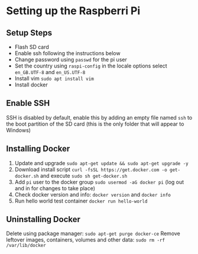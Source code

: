 
# Setting up the Raspberri Pi

## Setup Steps
- Flash SD card
- Enable ssh following the instructions below
- Change password using `passwd` for the pi user
- Set the country using `raspi-config` in the locale options select `en_GB.UTF-8` and `en_US.UTF-8`
- Install vim `sudo apt install vim`
- Install docker 

## Enable SSH
SSH is disabled by default, enable this by adding an empty file named `ssh` to the boot partition of the SD card (this is the only folder that will appear to Windows)

## Installing Docker
1. Update and upgrade `sudo apt-get update && sudo apt-get upgrade -y`
2. Download install script `curl -fsSL https://get.docker.com -o get-docker.sh` and execute `sudo sh get-docker.sh`
3. Add `pi` user to the docker group `sudo usermod -aG docker pi` (log out and in for changes to take place)
4. Check docker version and info: `docker version` and `docker info`
5. Run hello world test container `docker run hello-world`

## Uninstalling Docker
Delete using package manager: 
`sudo apt-get purge docker-ce`
Remove leftover images, containers, volumes and other data: 
`sudo rm -rf /var/lib/docker`
